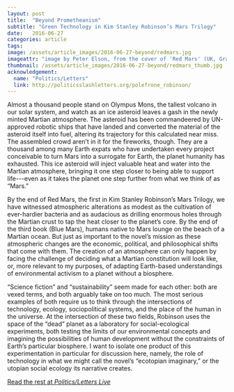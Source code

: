 ```yaml
--- 
layout: post
title:  "Beyond Prometheanism"
subtitle: "Green Technology in Kim Stanley Robinson’s Mars Trilogy"
date:   2016-06-27
categories: article
tags: 
image: /assets/article_images/2016-06-27-beyond/redmars.jpg
imageattr: "image by Peter Elson, from the cover of 'Red Mars' (UK, Grafton, 1993)"
thumbnail: /assets/article_images/2016-06-27-beyond/redmars_thumb.jpg
acknowledgement:
  name: "Politics/Letters"
  link: http://politicsslashletters.org/polefrone_robinson/
---
```


Almost a thousand people stand on Olympus Mons, the tallest volcano in our
solar system, and watch as an ice asteroid leaves a gash in the newly minted
Martian atmosphere. The asteroid has been commandeered by UN-approved robotic
ships that have landed and converted the material of the asteroid itself into
fuel, altering its trajectory for this calculated near miss. The assembled
crowd aren’t in it for the fireworks, though. They are a thousand among many
Earth expats who have undertaken every project conceivable to turn Mars into
a surrogate for Earth, the planet humanity has exhausted. This ice asteroid
will inject valuable heat and water into the Martian atmosphere, bringing it
one step closer to being able to support life---even as it takes the planet one
step further from what we think of as “Mars.”

By the end of Red Mars, the first in Kim Stanley Robinson’s Mars Trilogy, we
have witnessed atmospheric alterations as modest as the cultivation of
ever-hardier bacteria and as audacious as drilling enormous holes through the
Martian crust to tap the heat closer to the planet’s core. By the end of the
third book (Blue Mars), humans native to Mars lounge on the beach of a Martian
ocean. But just as important to the novel’s mission as these atmospheric
changes are the economic, political, and philosophical shifts that come with
them. The creation of an atmosphere can only happen by facing the challenge of
deciding what a Martian constitution will look like, or, more relevant to my
purposes, of adapting Earth-based understandings of environmental activism to
a planet without a biosphere.

“Science fiction” and “sustainability” seem made for each other: both are vexed
terms, and both arguably take on too much. The most serious examples of both
require us to think through the intersections of technology, ecology,
sociopolitical systems, and the place of the human in the universe. At the
intersection of these two fields, Robinson uses the space of the “dead” planet
as a laboratory for social-ecological experiments, both testing the limits of
our environmental concepts and imagining the possibilities of human development
without the constraints of Earth’s particular biosphere. I want to isolate one
product of this experimentation in particular for discussion here, namely, the
role of technology in what we might call the novel’s “ecotopian imaginary,” or
the utopian social ecology its narrative creates.

[Read the rest at *Politics/Letters Live*](http://politicsslashletters.org/polefrone_robinson/)
